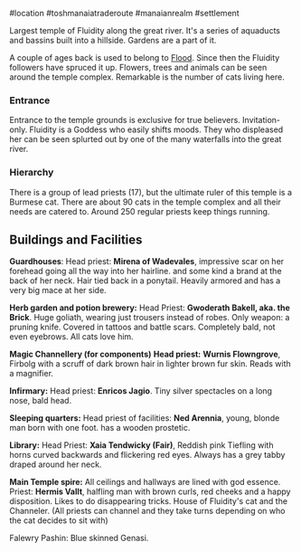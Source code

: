 #location #toshmanaiatraderoute #manaianrealm #settlement 

Largest temple of Fluidity along the great river. It's a series of aquaducts and bassins built into a hillside. Gardens are a part of it. 

A couple of ages back is used to belong to [Flood](obsidian://open?vault=World%20Wiki&file=_Pantheon%2FG_Flood). Since then the Fluidity followers have spruced it up. Flowers, trees and animals can be seen around the temple complex. Remarkable is the number of cats living here.

### Entrance
Entrance to the temple grounds is exclusive for true believers. Invitation-only. Fluidity is a Goddess who easily shifts moods. They who displeased her can be seen splurted out by one of the many waterfalls into the great river.

### Hierarchy
There is a group of lead priests (17), but the ultimate ruler of this temple is a Burmese cat. There are about 90 cats in the temple complex and all their needs are catered to. Around 250 regular priests keep things running. 

## Buildings and Facilities

**Guardhouses**: Head priest: **Mirena of Wadevales**, impressive scar on her forehead going all the way into her hairline. and some kind a brand at the back of her neck. Hair tied back in a ponytail. Heavily armored and has a very big mace at her side.

**Herb garden and potion brewery:**
Head Priest: **Gwoderath Bakell, aka. the Brick**. Huge goliath, wearing just trousers instead of robes. Only weapon: a pruning knife. Covered in tattoos and battle scars. Completely bald, not even eyebrows. All cats love him.  

**Magic Channellery (for components)**
**Head priest:** **Wurnis Flowngrove**, Firbolg with a scruff of dark brown hair in lighter brown fur skin. Reads with a magnifier. 

**Infirmary:** 
Head priest: **Enricos Jagio**. Tiny silver spectacles on a long nose, bald head.

**Sleeping quarters:**
Head priest of facilities: **Ned Arennia**, young, blonde man born with one foot. has a wooden prostetic. 

**Library:**
Head Priest: **Xaia Tendwicky (Fair)**, Reddish pink Tiefling with horns curved backwards and flickering red eyes. Always has a grey tabby draped around her neck.


**Main Temple spire:**
All ceilings and hallways are lined with god essence.
Priest: **Hermis Vallt**, halfling man with brown curls, red cheeks and a happy disposition. Likes to do disappearing tricks.
House of Fluidity's cat and the Channeler. (All priests can channel and they take turns depending on who the cat decides to sit with)


Falewry Pashin: Blue skinned Genasi.